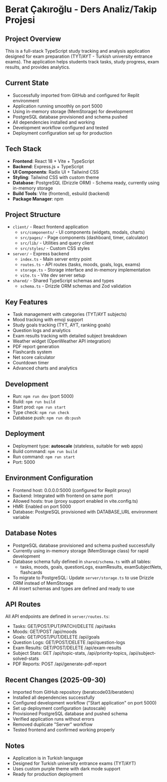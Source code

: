 # Berat Çakıroğlu - Ders Analiz/Takip Projesi

## Project Overview
This is a full-stack TypeScript study tracking and analysis application designed for exam preparation (TYT/AYT - Turkish university entrance exams). The application helps students track tasks, study progress, exam results, and provides analytics.

## Current State
- Successfully imported from GitHub and configured for Replit environment
- Application running smoothly on port 5000
- Using in-memory storage (MemStorage) for development
- PostgreSQL database provisioned and schema pushed
- All dependencies installed and working
- Development workflow configured and tested
- Deployment configuration set up for production

## Tech Stack
- **Frontend**: React 18 + Vite + TypeScript
- **Backend**: Express.js + TypeScript
- **UI Components**: Radix UI + Tailwind CSS
- **Styling**: Tailwind CSS with custom theme
- **Database**: PostgreSQL (Drizzle ORM) - Schema ready, currently using in-memory storage
- **Build Tools**: Vite (frontend), esbuild (backend)
- **Package Manager**: npm

## Project Structure
- `client/` - React frontend application
  - `src/components/` - UI components (widgets, modals, charts)
  - `src/pages/` - Page components (dashboard, timer, calculator)
  - `src/lib/` - Utilities and query client
  - `src/styles/` - Custom CSS styles
- `server/` - Express backend
  - `index.ts` - Main server entry point
  - `routes.ts` - API routes (tasks, moods, goals, logs, exams)
  - `storage.ts` - Storage interface and in-memory implementation
  - `vite.ts` - Vite dev server setup
- `shared/` - Shared TypeScript schemas and types
  - `schema.ts` - Drizzle ORM schemas and Zod validation

## Key Features
- Task management with categories (TYT/AYT subjects)
- Mood tracking with emoji support
- Study goals tracking (TYT, AYT, ranking goals)
- Question logs and analytics
- Exam results tracking with detailed subject breakdown
- Weather widget (OpenWeather API integration)
- PDF report generation
- Flashcards system
- Net score calculator
- Countdown timer
- Advanced charts and analytics

## Development
- Run: `npm run dev` (port 5000)
- Build: `npm run build`
- Start prod: `npm run start`
- Type check: `npm run check`
- Database push: `npm run db:push`

## Deployment
- Deployment type: **autoscale** (stateless, suitable for web apps)
- Build command: `npm run build`
- Run command: `npm run start`
- Port: 5000

## Environment Configuration
- Frontend host: 0.0.0.0:5000 (configured for Replit proxy)
- Backend: Integrated with frontend on same port
- Allowed hosts: true (proxy support enabled in vite.config.ts)
- HMR: Enabled on port 5000
- Database: PostgreSQL provisioned with DATABASE_URL environment variable

## Database Notes
- PostgreSQL database provisioned and schema pushed successfully
- Currently using in-memory storage (MemStorage class) for rapid development
- Database schema fully defined in `shared/schema.ts` with all tables:
  - tasks, moods, goals, questionLogs, examResults, examSubjectNets, flashcards
- To migrate to PostgreSQL: Update `server/storage.ts` to use Drizzle ORM instead of MemStorage
- All insert schemas and types are defined and ready to use

## API Routes
All API endpoints are defined in `server/routes.ts`:
- Tasks: GET/POST/PUT/PATCH/DELETE /api/tasks
- Moods: GET/POST /api/moods
- Goals: GET/POST/PUT/DELETE /api/goals
- Question Logs: GET/POST/DELETE /api/question-logs
- Exam Results: GET/POST/DELETE /api/exam-results
- Subject Stats: GET /api/topic-stats, /api/priority-topics, /api/subject-solved-stats
- PDF Reports: POST /api/generate-pdf-report

## Recent Changes (2025-09-30)
- Imported from GitHub repository (beratcode03/beratders)
- Installed all dependencies successfully
- Configured development workflow ("Start application" on port 5000)
- Set up deployment configuration (autoscale)
- Provisioned PostgreSQL database and pushed schema
- Verified application runs without errors
- Removed duplicate "Server" workflow
- Tested frontend and confirmed working properly

## Notes
- Application is in Turkish language
- Designed for Turkish university entrance exams (TYT/AYT)
- Uses custom purple theme with dark mode support
- Ready for production deployment
